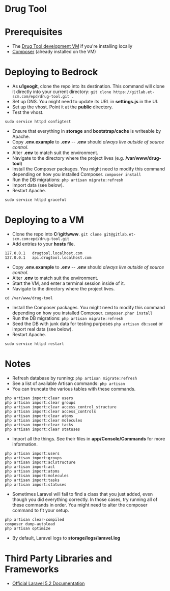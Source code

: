 # Drug Tool

# Prerequisites

- The [Drug Tool development VM](http://wanda.elseviermultimedia.us/Web_Team/Virtual_Machines) if you're installing locally
- [Composer](https://getcomposer.org/download/) (already installed on the VM)

# Deploying to Bedrock

- As **u1geogit**, clone the repo into its destination. This command will clone it directly into your current directory: `git clone https://gitlab.et-scm.com/epd/drug-tool.git .`
- Set up DNS. You might need to update its URL in **settings.js** in the UI.
- Set up the vhost. Point it at the **public** directory.
- Test the vhost.
```
sudo service httpd configtest
```
- Ensure that everything in **storage** and **bootstrap/cache** is writeable by Apache.
- Copy **.env.example** to **.env** -- **.env** should *always live outside of source control*.
- Alter **.env** to match suit the environment.
- Navigate to the directory where the project lives (e.g. **/var/www/drug-tool**)
- Install the Composer packages. You might need to modify this command depending on how you installed Composer. `composer install`
- Run the DB migrations: `php artisan migrate:refresh`
- Import data (see below).
- Restart Apache.
```
sudo service httpd graceful
```

# Deploying to a VM

- Clone the repo into **C:\git\www**. `git clone git@gitlab.et-scm.com:epd/drug-tool.git`
- Add entries to your **hosts** file.
```
127.0.0.1	drugtool.localhost.com
127.0.0.1	api.drugtool.localhost.com
```
- Copy **.env.example** to **.env** -- **.env** should *always live outside of source control*.
- Alter **.env** to match suit the environment.
- Start the VM, and enter a terminal session inside of it.
- Navigate to the directory where the project lives.
```
cd /var/www/drug-tool
```
- Install the Composer packages. You might need to modify this command depending on how you installed Composer. `composer.phar install`
- Run the DB migrations: `php artisan migrate:refresh`
- Seed the DB with junk data for testing purposes `php artisan db:seed` or import real data (see below).
- Restart Apache.
```
sudo service httpd restart
```

# Notes

- Refresh database by running: `php artisan migrate:refresh`
- See a list of available Artisan commands: `php artisan`
- You can truncate the various tables with these commands.
```
php artisan import:clear users
php artisan import:clear groups
php artisan import:clear access_control_structure
php artisan import:clear access_controls
php artisan import:clear atoms
php artisan import:clear molecules
php artisan import:clear tasks
php artisan import:clear statuses
```
- Import all the things. See their files in **app/Console/Commands** for more information.
```
php artisan import:users
php artisan import:groups
php artisan import:aclstructure
php artisan import:acl
php artisan import:atoms
php artisan import:molecules
php artisan import:tasks
php artisan import:statuses
```
- Sometimes Laravel will fail to find a class that you just added, even though you did everything correctly. In those cases, try running all of these commands in order. You might need to alter the composer command to fit your setup.
```
php artisan clear-compiled
composer dump-autoload
php artisan optimize
```
- By default, Laravel logs to **storage/logs/laravel.log**

# Third Party Libraries and Frameworks

- [Official Laravel 5.2 Documentation](https://laravel.com/docs/5.2)